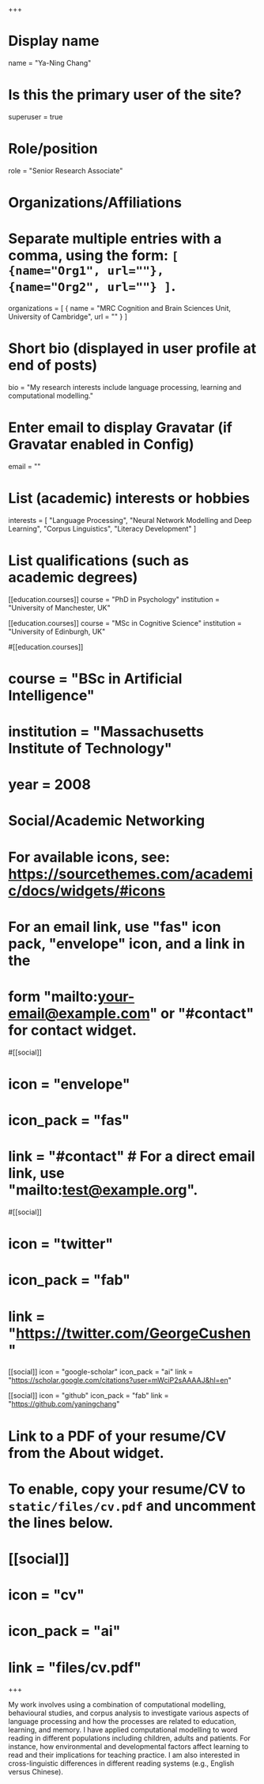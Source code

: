 +++
# Display name
name = "Ya-Ning Chang"

# Is this the primary user of the site?
superuser = true

# Role/position
role = "Senior Research Associate"

# Organizations/Affiliations
#   Separate multiple entries with a comma, using the form: `[ {name="Org1", url=""}, {name="Org2", url=""} ]`.
organizations = [ { name = "MRC Cognition and Brain Sciences Unit, University of Cambridge", url = "" } ]

# Short bio (displayed in user profile at end of posts)
bio = "My research interests include language processing, learning and computational modelling."

# Enter email to display Gravatar (if Gravatar enabled in Config)
email = ""

# List (academic) interests or hobbies
interests = [
  "Language Processing",
  "Neural Network Modelling and Deep Learning",
  "Corpus Linguistics",
  "Literacy Development"
]

# List qualifications (such as academic degrees)
[[education.courses]]
  course = "PhD in Psychology"
  institution = "University of Manchester, UK"

[[education.courses]]
  course = "MSc in Cognitive Science"
  institution = "University of Edinburgh, UK"

#[[education.courses]]
#  course = "BSc in Artificial Intelligence"
#  institution = "Massachusetts Institute of Technology"
#  year = 2008

# Social/Academic Networking
# For available icons, see: https://sourcethemes.com/academic/docs/widgets/#icons
#   For an email link, use "fas" icon pack, "envelope" icon, and a link in the
#   form "mailto:your-email@example.com" or "#contact" for contact widget.

#[[social]]
#  icon = "envelope"
#  icon_pack = "fas"
#  link = "#contact"  # For a direct email link, use "mailto:test@example.org".

#[[social]]
#  icon = "twitter"
#  icon_pack = "fab"
#  link = "https://twitter.com/GeorgeCushen"

[[social]]
  icon = "google-scholar"
  icon_pack = "ai"
  link = "https://scholar.google.com/citations?user=mWciP2sAAAAJ&hl=en"

[[social]]
  icon = "github"
  icon_pack = "fab"
  link = "https://github.com/yaningchang"

# Link to a PDF of your resume/CV from the About widget.
# To enable, copy your resume/CV to `static/files/cv.pdf` and uncomment the lines below.
# [[social]]
#   icon = "cv"
#   icon_pack = "ai"
#   link = "files/cv.pdf"

+++

My work involves using a combination of computational modelling, behavioural studies, and corpus analysis to investigate various aspects of language processing and how the processes are related to education, learning, and memory. I have applied computational modelling to word reading in different populations including children, adults and patients. For instance, how environmental and developmental factors affect learning to read and their implications for teaching practice. I am also interested in cross-linguistic differences in different reading systems (e.g., English versus Chinese). 

